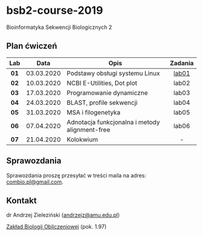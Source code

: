 # bsb2-course-2019
Bioinformatyka Sekwencji Biologicznych 2

## Plan ćwiczeń

| Lab | Data | Opis | Zadania |
| :---: | --- | --- | :---: |
| **01** | 03.03.2020 | Podstawy obsługi systemu Linux | [lab01](./lab01.md)  |
| **02**    | 10.03.2020 | NCBI E-Utilities, Dot plot | lab02 |
| **03**    | 17.03.2020 | Programowanie dynamiczne | lab03 |
| **04**    | 24.03.2020 | BLAST, profile sekwencji | lab04 |
| **05**    | 31.03.2020 | MSA i filogenetyka | lab05 |
| **06**    | 07.04.2020 | Adnotacja funkcjonalna i metody alignment-free | lab06 |
| **07**    | 21.04.2020 | Kolokwium | -  |


## Sprawozdania

Sprawozdania proszę przesyłać w treści maila na adres: combio.pl@gmail.com.


## Kontakt

dr Andrzej Zieleziński (andrzejz@amu.edu.pl)

[Zakład Biologii Obliczeniowej](http://www.combio.pl) (pok. 1.97)
